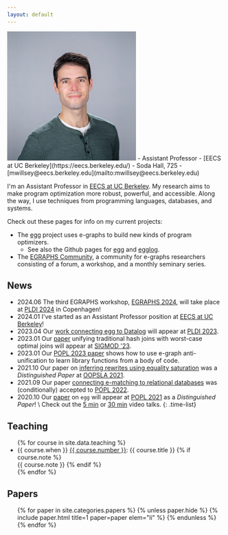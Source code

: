 ```yaml
---
layout: default
---
```




<div class="contact right" markdown="1">
<img id="max-photo" style="max-height: 300px" src="/assets/max.jpg">
- Assistant Professor
- [EECS at UC Berkeley](https://eecs.berkeley.edu/)
- Soda Hall, 725
- [mwillsey@eecs.berkeley.edu](mailto:mwillsey@eecs.berkeley.edu)
</div>

<section markdown="1" id="intro">

I'm an Assistant Professor in
[EECS at UC Berkeley](https://eecs.berkeley.edu/).
My research aims to make program optimization
 more robust, powerful, and accessible.
Along the way, I use techniques from programming languages,
 databases, and systems.

Check out these pages for info on my current projects:

- The [egg](https://egraphs-good.github.io) project uses e-graphs to 
  build new kinds of program optimizers.
  - See also the Github pages for 
    [egg](https://github.com/egraphs-good/egg)
    and [egglog](https://github.com/egraphs-good/egglog).
- The [EGRAPHS Community](https://egraphs.org/), 
  a community for e-graphs researchers consisting of a forum, 
  a workshop, and a monthly seminary series.


</section>

<section markdown="1" id="news">

## News

- <time>2024.06</time>
  The third EGRAPHS workshop, [EGRAPHS 2024](https://pldi24.sigplan.org/home/egraphs-2024),
  will take place at [PLDI 2024](https://pldi24.sigplan.org/) in Copenhagen!
- <time>2024.01</time>
  I've started as an Assistant Professor position at [EECS at UC Berkeley](https://eecs.berkeley.edu/)!
- <time>2023.04</time>
  Our [work connecting egg to Datalog](/papers/egglog) 
  will appear at [PLDI 2023](https://pldi23.sigplan.org/).
- <time>2023.01</time>
  Our [paper](/papers/freejoin) unifying traditional hash joins 
  with worst-case optimal joins will appear at [SIGMOD '23](https://2023.sigmod.org/).
- <time>2023.01</time>
  Our [POPL 2023 paper](/papers/babble) shows how to use e-graph anti-unification to
  learn library functions from a body of code.
- <time>2021.10</time>
  Our paper on [inferring rewrites using equality saturation](/papers/ruler)
  was a _Distinguished Paper_ at 
  [OOPSLA 2021](https://2021.splashcon.org/details/splash-2021-oopsla/23/Rewrite-Rule-Inference-Using-Equality-Saturation).
- <time>2021.09</time>
  Our paper [connecting e-matching to relational databases](/papers/relational-ematching)
  was (conditionally) accepted to [POPL 2022](https://popl22.sigplan.org/).
- <time>2020.10</time>
  Our [paper](/papers/egg) on `egg` will appear at [POPL 2021](https://popl21.sigplan.org/)
  as a _Distinguished Paper_!  \\
  Check out the
  [5 min](https://youtu.be/ap29SzDAzP0) or
  [30 min](https://youtu.be/LKELTEOFY-s) video talks.
{: .time-list}

</section>

<section id="teaching">

<h2>Teaching</h2>

<ul class="time-list">
{% for course in site.data.teaching %}
  <li> 
    <time>{{ course.when }}</time>
    <a href="{{ course.url }}">{{ course.number }}</a>: {{ course.title }} 
    {% if course.note %} <br> {{ course.note }} {% endif %}
  </li>
{% endfor %}
</ul>

</section>

<section id="papers">

<h2>Papers</h2>

<ul class="papers">
{% for paper in site.categories.papers %}
  {% unless paper.hide %}
    {% include paper.html title=1 paper=paper elem="li" %}
  {% endunless %}
{% endfor %}
</ul>

</section>
